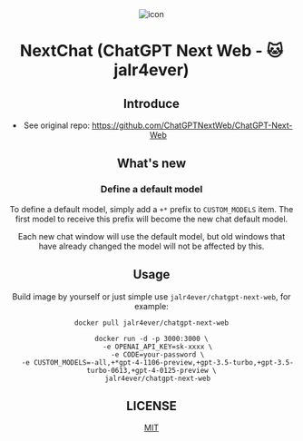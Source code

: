 <div align="center">
<img src="./docs/images/head-cover.png" alt="icon"/>
<h1 align="center">NextChat (ChatGPT Next Web - 🐱 jalr4ever)</h1>

## Introduce

- See original repo: https://github.com/ChatGPTNextWeb/ChatGPT-Next-Web

## What's new

### Define a default model

To define a default model, simply add a `+*` prefix to `CUSTOM_MODELS` item. The first model to receive this prefix will become the new chat default model.

Each new chat window will use the default model, but old windows that have already changed the model will not be affected by this.

## Usage

Build image by yourself or just simple use `jalr4ever/chatgpt-next-web`, for example:

```shell
docker pull jalr4ever/chatgpt-next-web

docker run -d -p 3000:3000 \
   -e OPENAI_API_KEY=sk-xxxx \
   -e CODE=your-password \
   -e CUSTOM_MODELS=-all,+*gpt-4-1106-preview,+gpt-3.5-turbo,+gpt-3.5-turbo-0613,+gpt-4-0125-preview \
   jalr4ever/chatgpt-next-web
```

## LICENSE

[MIT](https://opensource.org/license/mit/)
